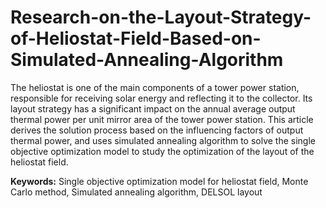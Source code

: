 # Research-on-the-Layout-Strategy-of-Heliostat-Field-Based-on-Simulated-Annealing-Algorithm
The heliostat is one of the main components of a tower power station, responsible for receiving solar energy and reflecting it to the collector. Its layout strategy has a significant impact on the annual average output thermal power per unit mirror area of the tower power station. This article derives the solution process based on the influencing factors of output thermal power, and uses simulated annealing algorithm to solve the single objective optimization model to study the optimization of the layout of the heliostat field.

**Keywords:** Single objective optimization model for heliostat field, Monte Carlo method, Simulated annealing algorithm, DELSOL layout

